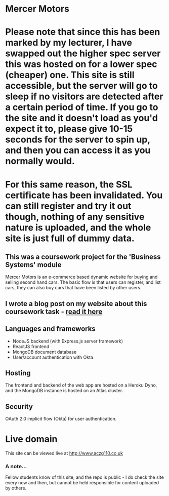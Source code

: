 # Mercer Motors


# Please note that since this has been marked by my lecturer, I have swapped out the higher spec server this was hosted on for a lower spec (cheaper) one. This site is still accessible, but the server will go to sleep if no visitors are detected after a certain period of time. If you go to the site and it doesn't load as you'd expect it to, please give 10-15 seconds for the server to spin up, and then you can access it as you normally would.

# For this same reason, the SSL certificate has been invalidated. You can still register and try it out though, nothing of any sensitive nature is uploaded, and the whole site is just full of dummy data.




## This was a coursework project for the 'Business Systems' module
Mercer Motors is an e-commerce based dynamic website for buying and selling second hand cars. The basic flow is that users can register, and list cars, they can also buy cars that have been listed by other users.

## I wrote a blog post on my website about this coursework task - [read it here](https://reecemercer.dev/business-systems-coursework)


## Languages and frameworks
* NodeJS backend (with Express.js server framework)
* ReactJS frontend
* MongoDB document database
* User/account authentication with Okta

## Hosting
The frontend and backend of the web app are hosted on a Heroku Dyno, and the MongoDB instance is hosted on an Atlas cluster.

## Security
OAuth 2.0 implicit flow (Okta) for user authentication. 

# Live domain
This site can be viewed live at http://www.aczg110.co.uk

### A note...
Fellow students know of this site, and the repo is public - I do check the site every now and then, but cannot be held responsible for content uploaded by others.
